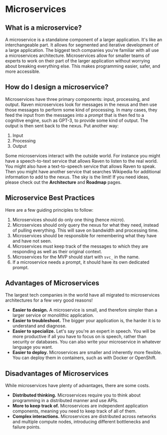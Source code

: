 # Microservices

## What is a microservice?

A microservice is a standalone component of a larger application. It's like an interchangeable part. It allows for segmented and iterative development of a large application. The biggest tech companies you're familiar with all use a microservices architecture. Microservices allow for smaller teams of experts to work on their part of the larger application without worrying about breaking everything else. This makes programming easier, safer, and more accessible. 

## How do I design a microservice?

Microservices have three primary components: input, processing, and output. Raven microservices look for messages in the nexus and then use those messages to perform some kind of processing. In many cases, they feed the input from the messages into a *prompt* that is then fed to a cognitive engine, such as GPT-3, to provide some kind of output. The output is then sent back to the nexus. Put another way:

1. Input
2. Processing
3. Output

Some microservices interact with the outside world. For instance you might have a speech-to-text service that allows Raven to listen to the real world. You might also have a text-to-speech service that allows Raven to speak. Then you might have another service that searches Wikipedia for additional information to add to the nexus. The sky is the limit! If you need ideas, please check out the **Architecture** and **Roadmap** pages. 

## Microservice Best Practices

Here are a few guiding principles to follow:

1. Microservices should do only one thing (hence *micro*). 
2. Microservices should only query the nexus for what they need, instead of pulling everything. This will save on bandwidth and processing time. 
3. Microservices should be responsible for remembering what they have and have not seen. 
4. Microservices must keep track of the messages to which they are responding as well as their original context. 
5. Microservices for the MVP should start with `svc_` in the name.
6. If a microservice needs a prompt, it should have its own dedicated prompt. 

## Advantages of Microservices

The largest tech companies in the world have all migrated to microservices architectures for a few very good reasons!

- **Easier to design.** A microservice is small, and therefore simpler than a larger service or monolithic application.
- **Easier to troubleshoot.** The bigger your application is, the harder it is to understand and diagnose.
- **Easier to specialize.** Let's say you're an expert in speech. You will be more productive if all you have to focus on is speech, rather than security or databases. You can also write your microservice in whatever language you want.
- **Easier to deploy.** Microservices are smaller and inherently more flexible. You can deploy them in containers, such as with Docker or OpenShift. 

## Disadvantages of Microservices

While microservices have plenty of advantages, there are some costs.

- **Distributed thinking.** Microservices require you to think about programming in a distributed manner and use APIs.
- **More to keep track of.** Microservices are independent application components, meaning you need to keep track of all of them.
- **Complex interactions.** Microservices are distributed across networks and multiple compute nodes, introducing different bottlenecks and failure points. 